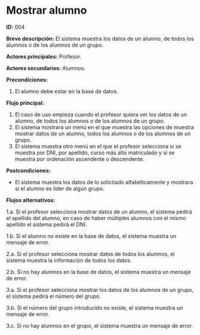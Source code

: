 # Mostrar alumno

**ID:** 004
 
**Breve descripción:** El sistema muestra los datos de un alumno, de todos los alumnos o de los alumnos de un grupo.

**Actores principales:** Profesor.
 
**Actores secundarios:** Alumnos.

**Precondiciones:**

1. El alumno debe estar en la base de datos.

**Flujo principal:**
	
1. El caso de uso empieza cuando el profesor quiera ver los datos de un alumno, de todos los alumnos o de los alumnos de un grupo.
2. El sistema mostrara un menú en el que muestra las opciones de muestra mostrar datos de un alumno, todos los alumnos o de los alumnos de un grupo.
3. El sistema muestra otro menú en el que el profesor selecciona si se muestra por DNI, por apellido, curso más alto matriculado y si se muestra por ordenación ascendente o descendente.

**Postcondiciones:**
	
* El sistema muestra los datos de lo solicitado alfabéticamente y mostrara si el alumno es líder de algún grupo.

**Flujos alternativos:**
	
1.a. Si el profesor selecciona mostrar datos de un alumno, el sistema pedirá el apellido del alumno, en caso de haber múltiples alumnos con el mismo apellido el sistema pedirá el DNI. 

1.b. Si el alumno no existe en la base de datos, el sistema muestra un mensaje de error.

2.a. Si el profesor selecciona mostrar datos de todos los alumnos, el sistema muestra la información de todos los datos.

2.b. Si no hay alumnos en la base de datos, el sistema muestra un mensaje de error.

3.a. Si el profesor selecciona mostrar los datos de los alumnos de un grupo, el sistema pedirá el número del grupo.

3.b. Si el número del grupo introducido no existe, el sistema muestra un mensaje de error.

3.c. Si no hay alumnos en el grupo, el sistema muestra un mensaje de error.

